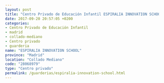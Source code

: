 ```yaml
---
layout: post
title: "Centro Privado de Educación Infantil ESPIRALIA INNOVATION SCHOOL"
date: 2017-09-20 20:57:05 +0200
categories:
- Centro Privado de Educación Infantil
- madrid
- collado-mediano
- Centro privado
- guarderia
name: "ESPIRALIA INNOVATION SCHOOL"
province: "Madrid"
location: "Collado Mediano"
code: "28068979"
type: "Centro privado"
permalink: /guarderias/espiralia-innovation-school.html
---
```

